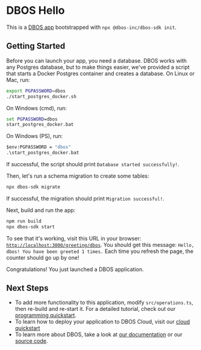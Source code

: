 
# DBOS Hello

This is a [DBOS app](https://docs.dbos.dev/) bootstrapped with `npx @dbos-inc/dbos-sdk init`.

## Getting Started

Before you can launch your app, you need a database.
DBOS works with any Postgres database, but to make things easier, we've provided a script that starts a Docker Postgres container and creates a database.
On Linux or Mac, run:

```bash
export PGPASSWORD=dbos
./start_postgres_docker.sh
```

On Windows (cmd), run:

```cmd
set PGPASSWORD=dbos
start_postgres_docker.bat
```

On Windows (PS), run:

```cmd
$env:PGPASSWORD = "dbos"
.\start_postgres_docker.bat
```

If successful, the script should print `Database started successfully!`.

Then, let's run a schema migration to create some tables:

```bash
npx dbos-sdk migrate
```

If successful, the migration should print `Migration successful!`.

Next, build and run the app:

```bash
npm run build
npx dbos-sdk start
```

To see that it's working, visit this URL in your browser: [`http://localhost:3000/greeting/dbos`](http://localhost:3000/greeting/dbos).
You should get this message: `Hello, dbos! You have been greeted 1 times.`
Each time you refresh the page, the counter should go up by one!

Congratulations! You just launched a DBOS application.

## Next Steps

- To add more functionality to this application, modify `src/operations.ts`, then re-build and re-start it. For a detailed tutorial, check out our [programming quickstart](https://docs.dbos.dev/getting-started/quickstart-programming).
- To learn how to deploy your application to DBOS Cloud, visit our [cloud quickstart](https://docs.dbos.dev/getting-started/quickstart-cloud/)
- To learn more about DBOS, take a look at [our documentation](https://docs.dbos.dev/) or our [source code](https://github.com/dbos-inc/dbos-sdk).
